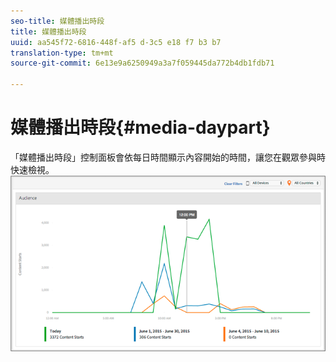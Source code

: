 ```yaml
---
seo-title: 媒體播出時段
title: 媒體播出時段
uuid: aa545f72-6816-448f-af5 d-3c5 e18 f7 b3 b7
translation-type: tm+mt
source-git-commit: 6e13e9a6250949a3a7f059445da772b4db1fdb71

---
```



# 媒體播出時段{#media-daypart}

「媒體播出時段」控制面板會依每日時間顯示內容開始的時間，讓您在觀眾參與時快速檢視。![](assets/video-daypart-report.png)

